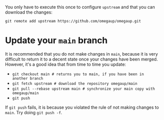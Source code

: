 You only have to execute this once to configure `upstream` and that you can download the changes:

`git remote add upstream https://github.com/omegaup/omegaup.git`

# Update your `main` branch 

It is recommended that you do not make changes in `main`, because it is very difficult to return it to a decent state once your changes have been merged. However, it's a good idea that from time to time you update:
-   `git checkout main # returns you to main, if you have been in another branch`
-   `git fetch upstream # download the repository omegaup/main`
-   `git pull --rebase upstream main # synchronize your main copy with omegaup/main`
-   `git push`

If `git push` fails, it is because you violated the rule of not making changes to` main`. Try doing `git push -f`.